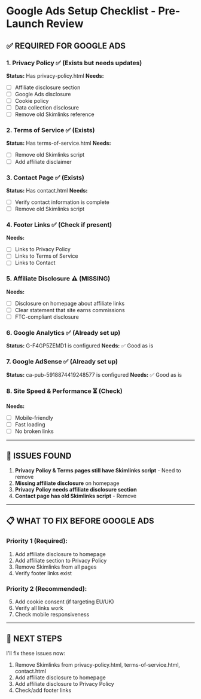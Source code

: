 # Google Ads Setup Checklist - Pre-Launch Review

## ✅ REQUIRED FOR GOOGLE ADS

### 1. Privacy Policy ✅ (Exists but needs updates)
**Status:** Has privacy-policy.html
**Needs:**
- [ ] Affiliate disclosure section
- [ ] Google Ads disclosure
- [ ] Cookie policy
- [ ] Data collection disclosure
- [ ] Remove old Skimlinks reference

### 2. Terms of Service ✅ (Exists)
**Status:** Has terms-of-service.html
**Needs:**
- [ ] Remove old Skimlinks script
- [ ] Add affiliate disclaimer

### 3. Contact Page ✅ (Exists)
**Status:** Has contact.html
**Needs:**
- [ ] Verify contact information is complete
- [ ] Remove old Skimlinks script

### 4. Footer Links ✅ (Check if present)
**Needs:**
- [ ] Links to Privacy Policy
- [ ] Links to Terms of Service
- [ ] Links to Contact

### 5. Affiliate Disclosure ⚠️ (MISSING)
**Needs:**
- [ ] Disclosure on homepage about affiliate links
- [ ] Clear statement that site earns commissions
- [ ] FTC-compliant disclosure

### 6. Google Analytics ✅ (Already set up)
**Status:** G-F4GP5ZEMD1 is configured
**Needs:** ✅ Good as is

### 7. Google AdSense ✅ (Already set up)
**Status:** ca-pub-5918874419248577 is configured
**Needs:** ✅ Good as is

### 8. Site Speed & Performance ⏳ (Check)
**Needs:**
- [ ] Mobile-friendly
- [ ] Fast loading
- [ ] No broken links

---

## 🔧 ISSUES FOUND

1. **Privacy Policy & Terms pages still have Skimlinks script** - Need to remove
2. **Missing affiliate disclosure** on homepage
3. **Privacy Policy needs affiliate disclosure section**
4. **Contact page has old Skimlinks script** - Remove

---

## 📋 WHAT TO FIX BEFORE GOOGLE ADS

### Priority 1 (Required):
1. Add affiliate disclosure to homepage
2. Add affiliate section to Privacy Policy
3. Remove Skimlinks from all pages
4. Verify footer links exist

### Priority 2 (Recommended):
5. Add cookie consent (if targeting EU/UK)
6. Verify all links work
7. Check mobile responsiveness

---

## 🎯 NEXT STEPS

I'll fix these issues now:
1. Remove Skimlinks from privacy-policy.html, terms-of-service.html, contact.html
2. Add affiliate disclosure to homepage
3. Add affiliate disclosure to Privacy Policy
4. Check/add footer links

